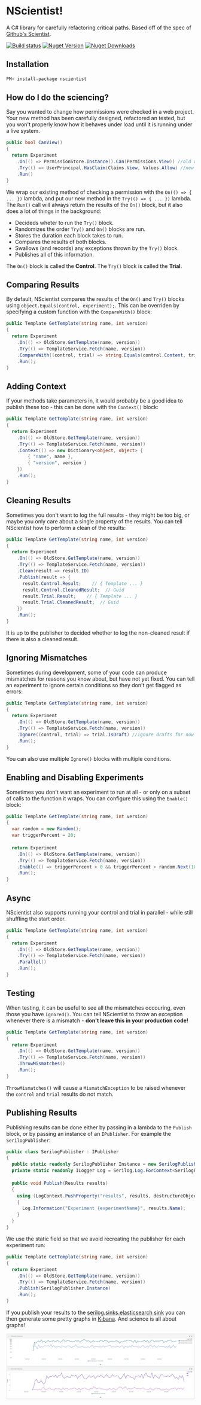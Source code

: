 # NScientist!

A C# library for carefully refactoring critical paths.  Based off of the spec of [Github's Scientist][github-scientist].

[![Build status](https://ci.appveyor.com/api/projects/status/is2kpywdfaovf01e?svg=true)](https://ci.appveyor.com/project/Pondidum/nscientist)
[![Nuget Version](https://img.shields.io/nuget/v/NScientist.svg)](https://www.nuget.org/packages/nscientist)
[![Nuget Downloads](https://img.shields.io/nuget/dt/NScientist.svg)](https://www.nuget.org/packages/nscientist)

## Installation

```sh
PM> install-package nscientist
```

## How do I do the sciencing?

Say you wanted to change how permissions were checked in a web project.  Your new method has been carefully designed, refactored an tested, but you won't properly know how it behaves under load until it is running under a live system.

```csharp
public bool CanView()
{
  return Experiment
    .On(() => PermissionStore.Instance().Can(Permissions.View)) //old way
    .Try(() => UserPrincipal.HasClaim(Claims.View, Values.Allow) //new way
    .Run()
}
```
We wrap our existing method of checking a permission with the `On(() => { ... })` lambda, and put our new method in the `Try(() => { ... })` lambda.  The `Run()` call will always return the results of the `On()` block, but it also does a lot of things in the background:

* Decideds wheter to run the `Try()` block.
* Randomizes the order `Try()` and `On()` blocks are run.
* Stores the duration each block takes to run.
* Compares the results of both blocks.
* Swallows (and records) any exceptions thrown by the `Try()` block.
* Publishes all of this information.

The `On()` block is called the **Control**. The `Try()` block is called the **Trial**.


## Comparing Results
By default, NScientist compares the results of the `On()` and `Try()` blocks using `object.Equals(control, experiment);`.  This can be overriden by specifying a custom function with the `CompareWith()` block:

```csharp
public Template GetTemplate(string name, int version)
{
  return Experiment
    .On(() => OldStore.GetTemplate(name, version))
    .Try(() => TemplateService.Fetch(name, version))
    .CompareWith((control, trial) => string.Equals(control.Content, trial.Content, StringComparison.OrdinalIgnoreCase))
    .Run();
}
```

## Adding Context
If your methods take parameters in, it would probably be a good idea to publish these too - this can be done with the `Context()` block:

```csharp
public Template GetTemplate(string name, int version)
{
  return Experiment
    .On(() => OldStore.GetTemplate(name, version))
    .Try(() => TemplateService.Fetch(name, version))
    .Context(() => new Dictionary<object, object> {
        { "name", name },
        { "version", version }
    })
    .Run();
}
```

## Cleaning Results
Sometimes you don't want to log the full results - they might be too big, or maybe you only care about a single property of the results.  You can tell NScientist how to perform a clean of the results:

```csharp
public Template GetTemplate(string name, int version)
{
  return Experiment
    .On(() => OldStore.GetTemplate(name, version))
    .Try(() => TemplateService.Fetch(name, version))
    .Clean(result => result.ID)
    .Publish(result => {
      result.Control.Result;    // { Template ... }
      result.Control.CleanedResult;  // Guid
      result.Trial.Result;    // { Template ... }
      result.Trial.CleanedResult;  // Guid
    })
    .Run();
}
```
It is up to the publisher to decided whether to log the non-cleaned result if there is also a cleaned result.

## Ignoring Mismatches
Sometimes during development, some of your code can produce mismatches for reasons you know about, but have not yet fixed.  You can tell an experiment to ignore certain conditions so they don't get flagged as errors:

```csharp
public Template GetTemplate(string name, int version)
{
  return Experiment
    .On(() => OldStore.GetTemplate(name, version))
    .Try(() => TemplateService.Fetch(name, version))
    .Ignore((control, trial) => trial.IsDraft) //ignore drafts for now
    .Run();
}
```
You can also use multiple `Ignore()` blocks with multiple conditions.

## Enabling and Disabling Experiments
Sometimes you don't want an experiment to run at all - or only on a subset of calls to the function it wraps.  You can configure this using the `Enable()` block:

```csharp
public Template GetTemplate(string name, int version)
{
  var random = new Random();
  var triggerPercent = 20;

  return Experiment
    .On(() => OldStore.GetTemplate(name, version))
    .Try(() => TemplateService.Fetch(name, version))
    .Enable(() => triggerPercent > 0 && triggerPercent > random.Next(100))
    .Run();
}
```

## Async
NScientist also supports running your control and trial in parallel - while still shuffling the start order.

```csharp
public Template GetTemplate(string name, int version)
{
  return Experiment
    .On(() => OldStore.GetTemplate(name, version))
    .Try(() => TemplateService.Fetch(name, version))
    .Parallel()
    .Run();
}
```

## Testing
When testing, it can be useful to see all the mismatches occouring, even those you have `Ignored()`.  You can tell NScientist to throw an exception whenever there is a mismatch - **don't leave this in your production code!**
```csharp
public Template GetTemplate(string name, int version)
{
  return Experiment
    .On(() => OldStore.GetTemplate(name, version))
    .Try(() => TemplateService.Fetch(name, version))
    .ThrowMismatches()
    .Run();
}
```
`ThrowMismatches()` will cause a `MismatchException` to be raised whenever the `control` and `trial` results do not match.

## Publishing Results

Publishing results can be done either by passing in a lambda to the `Publish` block, or by passing an instance of an `IPublisher`.  For example the `SerilogPublisher`:

```csharp
public class SerilogPublisher : IPublisher
{
  public static readonly SerilogPublisher Instance = new SerilogPublisher();
  private static readonly ILogger Log = Serilog.Log.ForContext<SerilogPublisher>();

  public void Publish(Results results)
  {
    using (LogContext.PushProperty("results", results, destructureObjects: true))
    {
      Log.Information("Experiment {experimentName}", results.Name);
    }
  }
}
```
We use the static field so that we avoid recreating the publisher for each experiment run:
```csharp
public Template GetTemplate(string name, int version)
{
  return Experiment
    .On(() => OldStore.GetTemplate(name, version))
    .Try(() => TemplateService.Fetch(name, version))
    .Publish(SerilogPublisher.Instance)
    .Run();
}
```
If you publish your results to the [serilog.sinks.elasticsearch sink][nuget-serilog-es] you can then generate some pretty graphs in [Kibana][kibana].  And science is all about graphs!

![Kibana Dashboard][nscientist-dashboard]

[github-scientist]: https://github.com/github/scientist
[nscientist-dashboard]: docs/nscientist.dashboard.png
[nuget-serilog-es]: https://www.nuget.org/packages/Serilog.Sinks.ElasticSearch/
[kibana]: https://www.elastic.co/products/kibana
